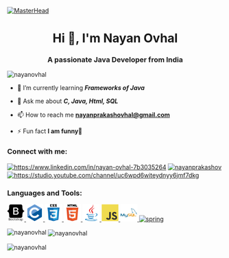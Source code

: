 [![MasterHead](https://img-blog.csdnimg.cn/28fbe503584d445398cc63955dfe3bc2.jpg)](https://rishavchanda.io)
<h1 align="center">Hi 👋, I'm Nayan Ovhal</h1>
<h3 align="center">A passionate Java Developer from India</h3>

<p align="left"> <img src="https://files.codingninjas.in/article_images/java-developers-application-settings-1-1660983825.jpg" alt="nayanovhal" /> </p>

- 🌱 I’m currently learning ***Frameworks of Java***

- 💬 Ask me about ***C, Java, Html, SQL***

- 📫 How to reach me **nayanprakashovhal@gmail.com**

- ⚡ Fun fact **I am funny🤣**

<h3 align="left">Connect with me:</h3>
<p align="left">
<a href="https://linkedin.com/in/https://www.linkedin.com/in/nayan-ovhal-7b3035264" target="blank"><img align="center" src="https://raw.githubusercontent.com/rahuldkjain/github-profile-readme-generator/master/src/images/icons/Social/linked-in-alt.svg" alt="https://www.linkedin.com/in/nayan-ovhal-7b3035264" height="30" width="40" /></a>
<a href="https://instagram.com/nayanprakashov" target="blank"><img align="center" src="https://raw.githubusercontent.com/rahuldkjain/github-profile-readme-generator/master/src/images/icons/Social/instagram.svg" alt="nayanprakashov" height="30" width="40" /></a>
<a href="https://www.youtube.com/c/https://studio.youtube.com/channel/uc6wpd6witeydnyy6jmf7dkg" target="blank"><img align="center" src="https://raw.githubusercontent.com/rahuldkjain/github-profile-readme-generator/master/src/images/icons/Social/youtube.svg" alt="https://studio.youtube.com/channel/uc6wpd6witeydnyy6jmf7dkg" height="30" width="40" /></a>
</p>

<h3 align="left">Languages and Tools:</h3>
<p align="left"> <a href="https://getbootstrap.com" target="_blank" rel="noreferrer"> <img src="https://raw.githubusercontent.com/devicons/devicon/master/icons/bootstrap/bootstrap-plain-wordmark.svg" alt="bootstrap" width="40" height="40"/> </a> <a href="https://www.cprogramming.com/" target="_blank" rel="noreferrer"> <img src="https://raw.githubusercontent.com/devicons/devicon/master/icons/c/c-original.svg" alt="c" width="40" height="40"/> </a> <a href="https://www.w3schools.com/css/" target="_blank" rel="noreferrer"> <img src="https://raw.githubusercontent.com/devicons/devicon/master/icons/css3/css3-original-wordmark.svg" alt="css3" width="40" height="40"/> </a> <a href="https://www.w3.org/html/" target="_blank" rel="noreferrer"> <img src="https://raw.githubusercontent.com/devicons/devicon/master/icons/html5/html5-original-wordmark.svg" alt="html5" width="40" height="40"/> </a> <a href="https://www.java.com" target="_blank" rel="noreferrer"> <img src="https://raw.githubusercontent.com/devicons/devicon/master/icons/java/java-original.svg" alt="java" width="40" height="40"/> </a> <a href="https://developer.mozilla.org/en-US/docs/Web/JavaScript" target="_blank" rel="noreferrer"> <img src="https://raw.githubusercontent.com/devicons/devicon/master/icons/javascript/javascript-original.svg" alt="javascript" width="40" height="40"/> </a> <a href="https://www.mysql.com/" target="_blank" rel="noreferrer"> <img src="https://raw.githubusercontent.com/devicons/devicon/master/icons/mysql/mysql-original-wordmark.svg" alt="mysql" width="40" height="40"/> </a> <a href="https://spring.io/" target="_blank" rel="noreferrer"> <img src="https://www.vectorlogo.zone/logos/springio/springio-icon.svg" alt="spring" width="40" height="40"/> </a> </p>

<p><img align="left" src="https://github-readme-stats.vercel.app/api/top-langs?username=nayanovhal&show_icons=true&locale=en&layout=compact" alt="nayanovhal" /></p>

<p>&nbsp;<img align="center" src="https://github-readme-stats.vercel.app/api?username=nayanovhal&show_icons=true&locale=en" alt="nayanovhal" /></p>

<p><img align="center" src="https://github-readme-streak-stats.herokuapp.com/?user=nayanovhal&" alt="nayanovhal" /></p>
